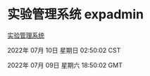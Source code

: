 # 实验管理系统 expadmin
[实验管理系统](http://219.139.198.62:56808/expadmin-782313d2-e1b1-4ea7-932e-3a55e6a1a4d0/)

2022年 07月 10日 星期日 02:50:02 CST

2022年 07月 09日 星期六 18:50:02 GMT
